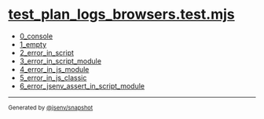 # [test_plan_logs_browsers.test.mjs](../test_plan_logs_browsers.test.mjs)



- [0_console](0_console/0_console.md)
- [1_empty](1_empty/1_empty.md)
- [2_error_in_script](2_error_in_script/2_error_in_script.md)
- [3_error_in_script_module](3_error_in_script_module/3_error_in_script_module.md)
- [4_error_in_js_module](4_error_in_js_module/4_error_in_js_module.md)
- [5_error_in_js_classic](5_error_in_js_classic/5_error_in_js_classic.md)
- [6_error_jsenv_assert_in_script_module](6_error_jsenv_assert_in_script_module/6_error_jsenv_assert_in_script_module.md)

---

<sub>
  Generated by <a href="https://github.com/jsenv/core/tree/main/packages/independent/snapshot">@jsenv/snapshot</a>
</sub>